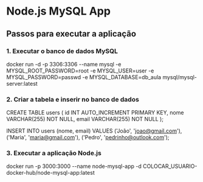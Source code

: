 # Node.js MySQL App

## Passos para executar a aplicação

### 1. Executar o banco de dados MySQL


docker run -d -p 3306:3306 --name mysql -e MYSQL_ROOT_PASSWORD=root -e MYSQL_USER=user -e MYSQL_PASSWORD=passwd -e MYSQL_DATABASE=db_aula mysql/mysql-server:latest

### 2. Criar a tabela e inserir no banco de dados

CREATE TABLE users (
    id INT AUTO_INCREMENT PRIMARY KEY,
    nome VARCHAR(255) NOT NULL,
    email  VARCHAR(255) NOT NULL
);

INSERT INTO users (nome, email) VALUES ('João', 'joao@gmail.com'), ('Maria', 'maria@gmail.com'), ('Pedro', 'pedrinho@outlook.com');


### 3. Executar a aplicação Node.js

docker run -p 3000:3000 --name node-mysql-app -d COLOCAR_USUARIO-docker-hub/node-mysql-app:latest
